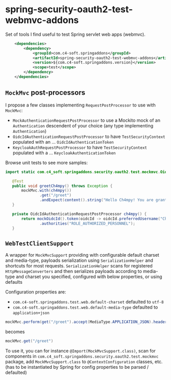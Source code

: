 # spring-security-oauth2-test-webmvc-addons

Set of tools I find useful to test Spring servlet web apps (webmvc).

``` xml
	<dependencies>
		<dependency>
			<groupId>com.c4-soft.springaddons</groupId>
			<artifactId>spring-security-oauth2-test-webmvc-addons</artifactId>
			<version>${com.c4-soft.springaddons.version}</version>
			<scope>test</scope>
		</dependency>
	</dependencies>
```

## `MockMvc` post-processors
I propose a few classes implementing `RequestPostProcessor` to use with `MockMvc`:
 * `MockAuthenticationRequestPostProcessor` to use a Mockito mock of an `Authentication` descendent of your choice (any type implementing `Authentication`)
 * `OidcIdAuthenticationRequestPostProcessor` to have `TestSecurityContext` populated with an ... `OidcIdAuthenticationToken`
 * `KeycloakAuthRequestPostProcessor` to have `TestSecurityContext` populated with a ... `KeycloakAuthenticationToken`

Browse unit tests to see more samples:
 ``` java
import static com.c4_soft.springaddons.security.oauth2.test.mockmvc.OidcIdAuthenticationRequestPostProcessor.mockOidcId;

	@Test
	public void greetCh4mpy() throws Exception {
		mockMvc.with(ch4mpy())
				.get("/greet")
				.andExpect(content().string("Hello Ch4mpy! You are granted with [ROLE_AUTHORIZED_PERSONNEL]."));
	}

	private OidcIdAuthenticationRequestPostProcessor ch4mpy() {
		return mockOidcId().token(oidcId -> oidcId.preferredUsername("Ch4mpy"))
				.authorities("ROLE_AUTHORIZED_PERSONNEL");
	}
 ```

 ## `WebTestClientSupport`
 A wrapper for `MockMvcSupport` providing with configurable default charset and media-type, payloads serialization using `SerializationHelper` and shortcuts for most requests.
 `SerializationHelper` scans for registered `HttpMessageConverters` and then serializes payloads according to media-type and charset you specified, configured with below properties, or using defaults

 Configuration properties are:
  * `com.c4-soft.springaddons.test.web.default-charset` defaulted to `utf-8`
  * `com.c4-soft.springaddons.test.web.default-media-type` defaulted to `application+json`

``` java
mockMvc.perform(get("/greet").accept(MediaType.APPLICATION_JSON).header("Accept-Encoding", "UTF-8"))
```
becomes
``` java
mockMvc.get("/greet")
```

To use it, you can for instance `@Import(MockMvcSupport.class)`, scan for components in `com.c4_soft.springaddons.security.oauth2.test.mockmvc` package, add `MockMvcSupport.class` to `@ContextConfiguration` classes, etc. (has to be instantiated by Spring for config properties to be parsed / defaulted)

